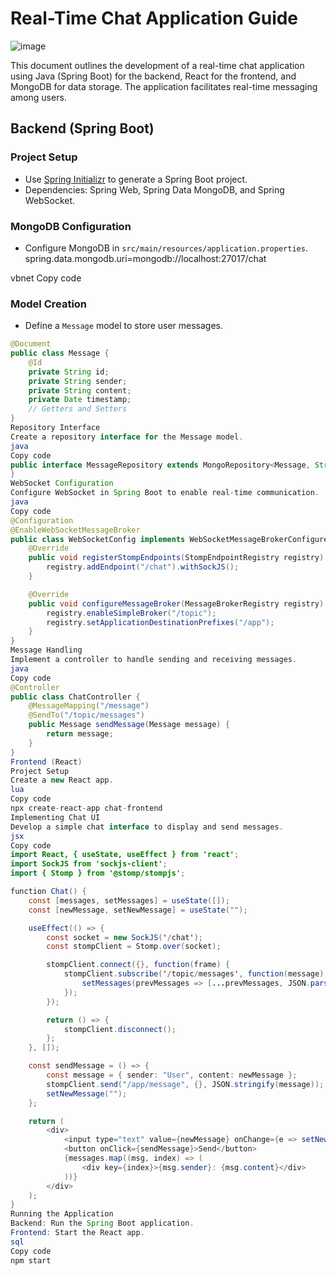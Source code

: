 # Real-Time Chat Application Guide
![image](https://github.com/Academixedu/Projects/assets/43459668/591510bc-19b1-4c36-81a9-f99bcefc7d61)


This document outlines the development of a real-time chat application using Java (Spring Boot) for the backend, React for the frontend, and MongoDB for data storage. The application facilitates real-time messaging among users.

## Backend (Spring Boot)

### Project Setup
- Use [Spring Initializr](https://start.spring.io/) to generate a Spring Boot project.
- Dependencies: Spring Web, Spring Data MongoDB, and Spring WebSocket.

### MongoDB Configuration
- Configure MongoDB in `src/main/resources/application.properties`.
spring.data.mongodb.uri=mongodb://localhost:27017/chat

vbnet
Copy code

### Model Creation
- Define a `Message` model to store user messages.
```java
@Document
public class Message {
    @Id
    private String id;
    private String sender;
    private String content;
    private Date timestamp;
    // Getters and Setters
}
Repository Interface
Create a repository interface for the Message model.
java
Copy code
public interface MessageRepository extends MongoRepository<Message, String> {
}
WebSocket Configuration
Configure WebSocket in Spring Boot to enable real-time communication.
java
Copy code
@Configuration
@EnableWebSocketMessageBroker
public class WebSocketConfig implements WebSocketMessageBrokerConfigurer {
    @Override
    public void registerStompEndpoints(StompEndpointRegistry registry) {
        registry.addEndpoint("/chat").withSockJS();
    }

    @Override
    public void configureMessageBroker(MessageBrokerRegistry registry) {
        registry.enableSimpleBroker("/topic");
        registry.setApplicationDestinationPrefixes("/app");
    }
}
Message Handling
Implement a controller to handle sending and receiving messages.
java
Copy code
@Controller
public class ChatController {
    @MessageMapping("/message")
    @SendTo("/topic/messages")
    public Message sendMessage(Message message) {
        return message;
    }
}
Frontend (React)
Project Setup
Create a new React app.
lua
Copy code
npx create-react-app chat-frontend
Implementing Chat UI
Develop a simple chat interface to display and send messages.
jsx
Copy code
import React, { useState, useEffect } from 'react';
import SockJS from 'sockjs-client';
import { Stomp } from '@stomp/stompjs';

function Chat() {
    const [messages, setMessages] = useState([]);
    const [newMessage, setNewMessage] = useState("");

    useEffect(() => {
        const socket = new SockJS('/chat');
        const stompClient = Stomp.over(socket);

        stompClient.connect({}, function(frame) {
            stompClient.subscribe('/topic/messages', function(message) {
                setMessages(prevMessages => [...prevMessages, JSON.parse(message.body)]);
            });
        });

        return () => {
            stompClient.disconnect();
        };
    }, []);

    const sendMessage = () => {
        const message = { sender: "User", content: newMessage };
        stompClient.send("/app/message", {}, JSON.stringify(message));
        setNewMessage("");
    };

    return (
        <div>
            <input type="text" value={newMessage} onChange={e => setNewMessage(e.target.value)} />
            <button onClick={sendMessage}>Send</button>
            {messages.map((msg, index) => (
                <div key={index}>{msg.sender}: {msg.content}</div>
            ))}
        </div>
    );
}
Running the Application
Backend: Run the Spring Boot application.
Frontend: Start the React app.
sql
Copy code
npm start
